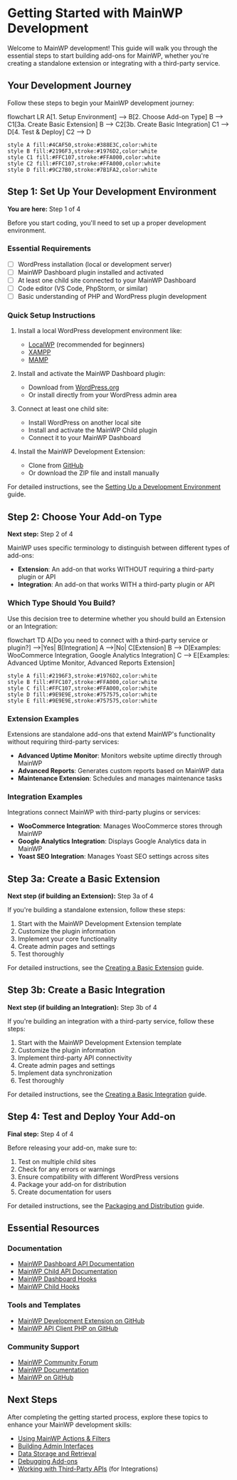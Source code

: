 # Getting Started with MainWP Development

Welcome to MainWP development! This guide will walk you through the essential steps to start building add-ons for MainWP, whether you're creating a standalone extension or integrating with a third-party service.

## Your Development Journey

Follow these steps to begin your MainWP development journey:

<div class="mermaid">
flowchart LR
    A[1. Setup Environment] --> B[2. Choose Add-on Type]
    B --> C1[3a. Create Basic Extension]
    B --> C2[3b. Create Basic Integration]
    C1 --> D[4. Test & Deploy]
    C2 --> D
    
    style A fill:#4CAF50,stroke:#388E3C,color:white
    style B fill:#2196F3,stroke:#1976D2,color:white
    style C1 fill:#FFC107,stroke:#FFA000,color:white
    style C2 fill:#FFC107,stroke:#FFA000,color:white
    style D fill:#9C27B0,stroke:#7B1FA2,color:white
</div>

## Step 1: Set Up Your Development Environment

<div class="progress-indicator">
<strong>You are here:</strong> Step 1 of 4
</div>

Before you start coding, you'll need to set up a proper development environment.

### Essential Requirements

- [ ] WordPress installation (local or development server)
- [ ] MainWP Dashboard plugin installed and activated
- [ ] At least one child site connected to your MainWP Dashboard
- [ ] Code editor (VS Code, PhpStorm, or similar)
- [ ] Basic understanding of PHP and WordPress plugin development

### Quick Setup Instructions

1. Install a local WordPress development environment like:
   - [LocalWP](https://localwp.com/) (recommended for beginners)
   - [XAMPP](https://www.apachefriends.org/)
   - [MAMP](https://www.mamp.info/)

2. Install and activate the MainWP Dashboard plugin:
   - Download from [WordPress.org](https://wordpress.org/plugins/mainwp/)
   - Or install directly from your WordPress admin area

3. Connect at least one child site:
   - Install WordPress on another local site
   - Install and activate the MainWP Child plugin
   - Connect it to your MainWP Dashboard

4. Install the MainWP Development Extension:
   - Clone from [GitHub](https://github.com/mainwp/mainwp-development-extension)
   - Or download the ZIP file and install manually

For detailed instructions, see the [Setting Up a Development Environment](../how-to/setup-environment.md) guide.

## Step 2: Choose Your Add-on Type

<div class="progress-indicator">
<strong>Next step:</strong> Step 2 of 4
</div>

MainWP uses specific terminology to distinguish between different types of add-ons:

- **Extension**: An add-on that works WITHOUT requiring a third-party plugin or API
- **Integration**: An add-on that works WITH a third-party plugin or API

### Which Type Should You Build?

Use this decision tree to determine whether you should build an Extension or an Integration:

<div class="mermaid">
flowchart TD
    A[Do you need to connect with a third-party service or plugin?] -->|Yes| B[Integration]
    A -->|No| C[Extension]
    B --> D[Examples: WooCommerce Integration, Google Analytics Integration]
    C --> E[Examples: Advanced Uptime Monitor, Advanced Reports Extension]
    
    style A fill:#2196F3,stroke:#1976D2,color:white
    style B fill:#FFC107,stroke:#FFA000,color:white
    style C fill:#FFC107,stroke:#FFA000,color:white
    style D fill:#9E9E9E,stroke:#757575,color:white
    style E fill:#9E9E9E,stroke:#757575,color:white
</div>

### Extension Examples

Extensions are standalone add-ons that extend MainWP's functionality without requiring third-party services:

- **Advanced Uptime Monitor**: Monitors website uptime directly through MainWP
- **Advanced Reports**: Generates custom reports based on MainWP data
- **Maintenance Extension**: Schedules and manages maintenance tasks

### Integration Examples

Integrations connect MainWP with third-party plugins or services:

- **WooCommerce Integration**: Manages WooCommerce stores through MainWP
- **Google Analytics Integration**: Displays Google Analytics data in MainWP
- **Yoast SEO Integration**: Manages Yoast SEO settings across sites

## Step 3a: Create a Basic Extension

<div class="progress-indicator">
<strong>Next step (if building an Extension):</strong> Step 3a of 4
</div>

If you're building a standalone extension, follow these steps:

1. Start with the MainWP Development Extension template
2. Customize the plugin information
3. Implement your core functionality
4. Create admin pages and settings
5. Test thoroughly

For detailed instructions, see the [Creating a Basic Extension](../how-to/create-basic-extension.md) guide.

## Step 3b: Create a Basic Integration

<div class="progress-indicator">
<strong>Next step (if building an Integration):</strong> Step 3b of 4
</div>

If you're building an integration with a third-party service, follow these steps:

1. Start with the MainWP Development Extension template
2. Customize the plugin information
3. Implement third-party API connectivity
4. Create admin pages and settings
5. Implement data synchronization
6. Test thoroughly

For detailed instructions, see the [Creating a Basic Integration](../how-to/create-basic-integration.md) guide.

## Step 4: Test and Deploy Your Add-on

<div class="progress-indicator">
<strong>Final step:</strong> Step 4 of 4
</div>

Before releasing your add-on, make sure to:

1. Test on multiple child sites
2. Check for any errors or warnings
3. Ensure compatibility with different WordPress versions
4. Package your add-on for distribution
5. Create documentation for users

For detailed instructions, see the [Packaging and Distribution](../how-to/packaging-distribution.md) guide.

## Essential Resources

### Documentation

- [MainWP Dashboard API Documentation](../../source-code/dashboard/)
- [MainWP Child API Documentation](../../source-code/child/)
- [MainWP Dashboard Hooks](../../mainwp-hooks/dashboard/)
- [MainWP Child Hooks](../../mainwp-hooks/child/)

### Tools and Templates

- [MainWP Development Extension on GitHub](https://github.com/mainwp/mainwp-development-extension)
- [MainWP API Client PHP on GitHub](https://github.com/mainwp/mainwp-api-client-php)

### Community Support

- [MainWP Community Forum](https://mainwp.com/forum/)
- [MainWP Documentation](https://kb.mainwp.com/)
- [MainWP on GitHub](https://github.com/mainwp)

## Next Steps

After completing the getting started process, explore these topics to enhance your MainWP development skills:

- [Using MainWP Actions & Filters](../how-to/actions-filters.md)
- [Building Admin Interfaces](../how-to/admin-interfaces.md)
- [Data Storage and Retrieval](../how-to/data-storage.md)
- [Debugging Add-ons](../how-to/debugging.md)
- [Working with Third-Party APIs](../how-to/third-party-apis.md) (for Integrations)
